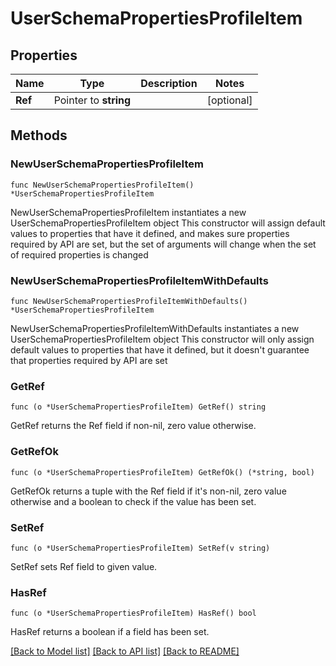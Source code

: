# UserSchemaPropertiesProfileItem

## Properties

Name | Type | Description | Notes
------------ | ------------- | ------------- | -------------
**Ref** | Pointer to **string** |  | [optional] 

## Methods

### NewUserSchemaPropertiesProfileItem

`func NewUserSchemaPropertiesProfileItem() *UserSchemaPropertiesProfileItem`

NewUserSchemaPropertiesProfileItem instantiates a new UserSchemaPropertiesProfileItem object
This constructor will assign default values to properties that have it defined,
and makes sure properties required by API are set, but the set of arguments
will change when the set of required properties is changed

### NewUserSchemaPropertiesProfileItemWithDefaults

`func NewUserSchemaPropertiesProfileItemWithDefaults() *UserSchemaPropertiesProfileItem`

NewUserSchemaPropertiesProfileItemWithDefaults instantiates a new UserSchemaPropertiesProfileItem object
This constructor will only assign default values to properties that have it defined,
but it doesn't guarantee that properties required by API are set

### GetRef

`func (o *UserSchemaPropertiesProfileItem) GetRef() string`

GetRef returns the Ref field if non-nil, zero value otherwise.

### GetRefOk

`func (o *UserSchemaPropertiesProfileItem) GetRefOk() (*string, bool)`

GetRefOk returns a tuple with the Ref field if it's non-nil, zero value otherwise
and a boolean to check if the value has been set.

### SetRef

`func (o *UserSchemaPropertiesProfileItem) SetRef(v string)`

SetRef sets Ref field to given value.

### HasRef

`func (o *UserSchemaPropertiesProfileItem) HasRef() bool`

HasRef returns a boolean if a field has been set.


[[Back to Model list]](../README.md#documentation-for-models) [[Back to API list]](../README.md#documentation-for-api-endpoints) [[Back to README]](../README.md)



